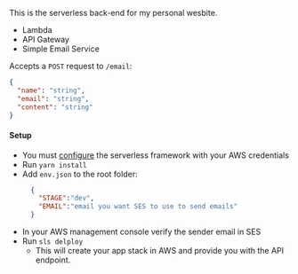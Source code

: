 This is the serverless back-end for my personal wesbite.

* Lambda
* API Gateway
* Simple Email Service

Accepts a `POST` request to `/email`:
```json
{
  "name": "string",
  "email": "string",
  "content": "string"
}
```

#### Setup
* You must [configure](https://serverless.com/framework/docs/providers/aws/guide/credentials) the serverless framework with your AWS credentials
* Run `yarn install`
* Add `env.json` to the root folder:
    ```json
      {
        "STAGE":"dev",
        "EMAIL":"email you want SES to use to send emails"
      }
    ```
* In your AWS management console verify the sender email in SES
* Run `sls delploy`
    * This will create your app stack in AWS and provide you with the API endpoint.


